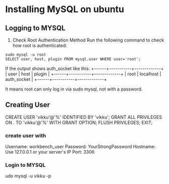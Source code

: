 # Installing MySQL on ubuntu

## Logging to MYSQL
1. Check Root Authentication Method
Run the following command to check how root is authenticated:

```
sudo mysql -u root
SELECT user, host, plugin FROM mysql.user WHERE user='root';
```
If the output shows auth_socket like this:
+------+-----------+-------------+
| user | host     | plugin      |
+------+-----------+-------------+
| root | localhost | auth_socket |
+------+-----------+-------------+

It means root can only log in via sudo mysql, not with a password.

## Creating User
CREATE USER 'vikku'@'%' IDENTIFIED BY 'vikku';
GRANT ALL PRIVILEGES ON *.* TO 'vikku'@'%' WITH GRANT OPTION;
FLUSH PRIVILEGES;
EXIT;

### create user with
Username: workbench_user
Password: YourStrongPassword
Hostname: Use 127.0.0.1 or your server's IP
Port: 3306

### Login to MYSQL
udo mysql -u vikku -p
